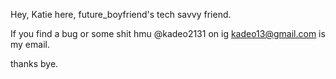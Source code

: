 Hey, Katie here, future_boyfriend's tech savvy friend.

If you find a bug or some shit hmu
@kadeo2131 on ig
kadeo13@gmail.com is my email.

thanks bye.
